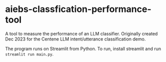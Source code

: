 # aiebs-classfication-performance-tool
A tool to measure the performance of an LLM classifier. Originally created Dec 2023 for the Centene LLM intent/utterance classification demo.

The program runs on Streamlit from Python. To run, install streamlit and run ```streamlit run main.py```.
